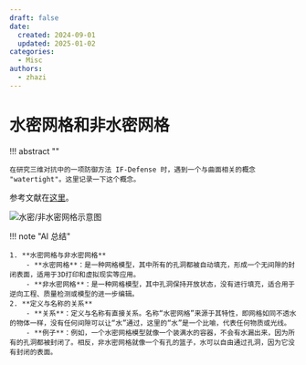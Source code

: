 ```yaml
---
draft: false
date: 
  created: 2024-09-01
  updated: 2025-01-02
categories:
  - Misc
authors:
  - zhazi
---
```


# 水密网格和非水密网格

!!! abstract ""

    在研究三维对抗中的一项防御方法 IF-Defense 时，遇到一个与曲面相关的概念 "watertight"。这里记录一下这个概念。
<!-- more -->

参考文献在[这里](https://support.einscan.com/en/support/solutions/articles/60000687687--watertight-and-unwatertight-meshes)。

![水密/非水密网格示意图](./images/水密网格示意图.png)

!!! note "AI 总结"

    1. **水密网格与非水密网格**
        - **水密网格**：是一种网格模型，其中所有的孔洞都被自动填充，形成一个无间隙的封闭表面，适用于3D打印和虚拟现实等应用。
        - **非水密网格**：是一种网格模型，其中孔洞保持开放状态，没有进行填充，适合用于逆向工程、质量检测或模型的进一步编辑。
    2. **定义与名称的关系**
        - **关系**：定义与名称有直接关系。名称“水密网格”来源于其特性，即网格如同不透水的物体一样，没有任何间隙可以让“水”通过，这里的“水”是一个比喻，代表任何物质或光线。
        - **例子**：例如，一个水密网格模型就像一个装满水的容器，不会有水漏出来，因为所有的孔洞都被封闭了。相反，非水密网格就像一个有孔的篮子，水可以自由通过孔洞，因为它没有封闭的表面。
